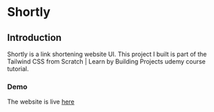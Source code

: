# Shortly
## Introduction
Shortly is a link shortening website UI. This project I built is part of the Tailwind CSS from Scratch | Learn by Building Projects udemy course tutorial. 

### Demo
The website is live [here](https://shortly-application-khxuebvj6-naveraraycia.vercel.app/)

